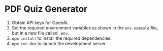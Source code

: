 # PDF Quiz Generator

1. Obtain API keys for OpenAI.
2. Set the required environment variables as shown in the `env.example` file, but in a new file called `.env`.
3. `npm install` to install the required dependencies.
4. `npm run dev` to launch the development server.

